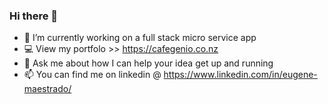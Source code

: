 ### Hi there 👋
- 🔭 I’m currently working on a full stack micro service app
- :computer: View my portfolo >> https://cafegenio.co.nz
- 💬 Ask me about how I can help your idea get up and running
- 📫 You can find me on linkedin @ https://www.linkedin.com/in/eugene-maestrado/
<!--
**EugenePeter/EugenePeter**

Here are some ideas to get you started:

- 🔭 I’m currently working on a full stack micro service app
- 🔭 View my portfolo >> https://cafegenio.co.nz
- 💬 Ask me about how I can help your idea get up and running
- 📫 You can find me on linkedin @ https://www.linkedin.com/in/eugene-maestrado/
-->
